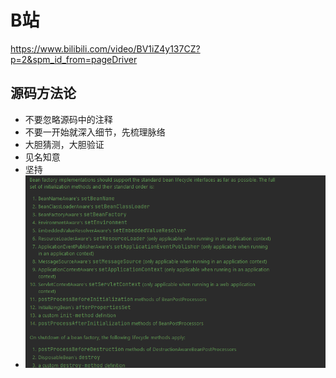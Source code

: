 # B站

https://www.bilibili.com/video/BV1iZ4y137CZ?p=2&spm_id_from=pageDriver

## 源码方法论

- 不要忽略源码中的注释
- 不要一开始就深入细节，先梳理脉络
- 大胆猜测，大胆验证
- 见名知意
- 坚持
- ![image-20220221201316229](image-20220221201316229.png)